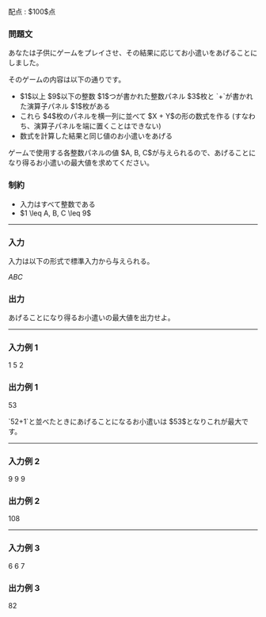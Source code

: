 
<div>

<span>

<span>

<p>
配点 : $100$点
</p>

<div>

<section>

### **問題文**

<p>
あなたは子供にゲームをプレイさせ、その結果に応じてお小遣いをあげることにしました。
</p>

<p>
そのゲームの内容は以下の通りです。
</p>

<ul>

<li>
$1$以上 $9$以下の整数 $1$つが書かれた整数パネル $3$枚と `+`が書かれた演算子パネル $1$枚がある
</li>

<li>
これら $4$枚のパネルを横一列に並べて $X + Y$の形の数式を作る (すなわち、演算子パネルを端に置くことはできない)
</li>

<li>
数式を計算した結果と同じ値のお小遣いをあげる
</li>

</ul>

<p>
ゲームで使用する各整数パネルの値 $A, B, C$が与えられるので、あげることになり得るお小遣いの最大値を求めてください。
</p>

</section>

</div>

<div>

<section>

### **制約**

<ul>

<li>
入力はすべて整数である
</li>

<li>
$1 \leq A, B, C \leq 9$
</li>

</ul>

</section>

</div>

---

<div>

<div>

<section>

### **入力**

<p>
入力は以下の形式で標準入力から与えられる。
</p>

<div>

$A$$B$$C$
</div>

</section>

</div>

<div>

<section>

### **出力**

<p>
あげることになり得るお小遣いの最大値を出力せよ。
</p>

</section>

</div>

</div>

---

<div>

<section>

### **入力例 1**

<div>

1 5 2

</div>

</section>

</div>

<div>

<section>

### **出力例 1**

<div>

53

</div>

<p>
`52+1`と並べたときにあげることになるお小遣いは $53$となりこれが最大です。
</p>

</section>

</div>

---

<div>

<section>

### **入力例 2**

<div>

9 9 9

</div>

</section>

</div>

<div>

<section>

### **出力例 2**

<div>

108

</div>

</section>

</div>

---

<div>

<section>

### **入力例 3**

<div>

6 6 7

</div>

</section>

</div>

<div>

<section>

### **出力例 3**

<div>

82

</div>

</section>

</div>

</span>

</span>

</div>
